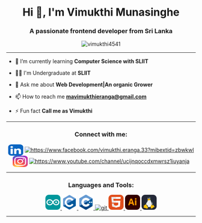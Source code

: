 <h1 align="center">Hi 👋, I'm Vimukthi Munasinghe</h1>
<h3 align="center">A passionate frontend developer from Sri Lanka</h3>

<p align="center"> <img src="https://komarev.com/ghpvc/?username=vimukthi4541&label=Profile%20views&color=0e75b6&style=flat" alt="vimukthi4541" /> </p>

---

- 🌱 I’m currently learning **Computer Science with SLIIT**

- 👨‍🎓 I'm Undergraduate at **SLIIT**

- 💬 Ask me about **Web Development|An organic Grower**

- 📫 How to reach me **mavimukthieranga@gmail.com**

- ⚡ Fun fact **Call me as Vimukthi**

---

<h3 align="center">Connect with me:</h3>
<p align="center">
<a href="https://linkedin.com/in/https://www.linkedin.com/in/vimukthi-munasinghe?utm_source=share&utm_campaign=share_via&utm_content=profile&utm_medium=android_app" target="blank"><img align="center" src="https://github.com/tandpfun/skill-icons/blob/main/icons/LinkedIn.svg" alt="https://www.linkedin.com/in/vimukthi-munasinghe?utm_source=share&utm_campaign=share_via&utm_content=profile&utm_medium=android_app" height="30" width="40" /></a>
<a href="https://fb.com/https://www.facebook.com/vimukthi.eranga.33?mibextid=zbwkwl" target="blank"><img align="center" src="https://raw.githubusercontent.com/rahuldkjain/github-profile-readme-generator/master/src/images/icons/Social/facebook.svg" alt="https://www.facebook.com/vimukthi.eranga.33?mibextid=zbwkwl" height="30" width="40" /></a>
<a href="https://instagram.com/https://www.instagram.com/vimukthi_munasinghe_/profilecard/?igsh=mmkyegi0enbpnmvo" target="blank"><img align="center" src="https://github.com/tandpfun/skill-icons/blob/main/icons/Instagram.svg" alt="https://www.instagram.com/vimukthi_munasinghe_/profilecard/?igsh=mmkyegi0enbpnmvo" height="30" width="40" /></a>
<a href="https://www.youtube.com/c/https://www.youtube.com/channel/ucijnqoccdxmwrsz1iuyanja" target="blank"><img align="center" src="https://raw.githubusercontent.com/rahuldkjain/github-profile-readme-generator/master/src/images/icons/Social/youtube.svg" alt="https://www.youtube.com/channel/ucijnqoccdxmwrsz1iuyanja" height="30" width="40" /></a>
</p>

---

<h3 align="center">Languages and Tools:</h3>
<p align="center"> <a href="https://www.arduino.cc/" target="_blank" rel="noreferrer"> <img src="https://github.com/tandpfun/skill-icons/blob/main/icons/Arduino.svg" alt="arduino" width="40" height="40"/> </a> <a href="https://www.cprogramming.com/" target="_blank" rel="noreferrer"> <img src="https://raw.githubusercontent.com/devicons/devicon/master/icons/c/c-original.svg" alt="c" width="40" height="40"/> </a> <a href="https://www.w3schools.com/cpp/" target="_blank" rel="noreferrer"> <img src="https://raw.githubusercontent.com/devicons/devicon/master/icons/cplusplus/cplusplus-original.svg" alt="cplusplus" width="40" height="40"/> </a> <a href="https://git-scm.com/" target="_blank" rel="noreferrer"> <img src="https://www.vectorlogo.zone/logos/git-scm/git-scm-icon.svg" alt="git" width="40" height="40"/> </a> <a href="https://www.w3.org/html/" target="_blank" rel="noreferrer"> <img src="https://github.com/tandpfun/skill-icons/blob/main/icons/HTML.svg" alt="html5" width="40" height="40"/> </a> <a href="https://www.adobe.com/in/products/illustrator.html" target="_blank" rel="noreferrer"> <img src="https://github.com/tandpfun/skill-icons/blob/main/icons/Illustrator.svg" alt="illustrator" width="40" height="40"/> </a> <a href="https://www.linux.org/" target="_blank" rel="noreferrer"> <img src="https://github.com/tandpfun/skill-icons/blob/main/icons/Linux-Dark.svg" alt="linux" width="40" height="40"/> </a> </p>

---
